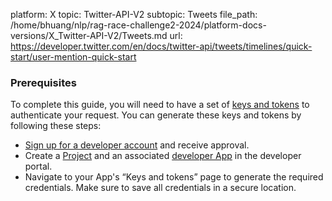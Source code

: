 platform: X
topic: Twitter-API-V2
subtopic: Tweets
file_path: /home/bhuang/nlp/rag-race-challenge2-2024/platform-docs-versions/X_Twitter-API-V2/Tweets.md
url: https://developer.twitter.com/en/docs/twitter-api/tweets/timelines/quick-start/user-mention-quick-start

### Prerequisites

To complete this guide, you will need to have a set of [keys and tokens](https://developer.twitter.com/en/docs/authentication) to authenticate your request. You can generate these keys and tokens by following these steps:

* [Sign up for a developer account](https://developer.twitter.com/en/apply-for-access) and receive approval.
* Create a [Project](https://developer.twitter.com/en/docs/projects) and an associated [developer App](https://developer.twitter.com/en/docs/apps) in the developer portal.
* Navigate to your App's “Keys and tokens” page to generate the required credentials. Make sure to save all credentials in a secure location.